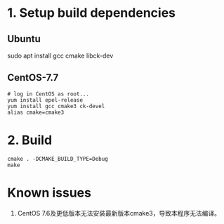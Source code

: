 # 1. Setup build dependencies

## Ubuntu
sudo apt install gcc cmake libck-dev

## CentOS-7.7
```
# log in CentOS as root...
yum install epel-release
yum install gcc cmake3 ck-devel
alias cmake=cmake3
```

# 2. Build
```
cmake . -DCMAKE_BUILD_TYPE=Debug
make
```

# Known issues
1. CentOS 7.6及更低版本无法安装最新版本cmake3，导致本程序无法编译。
